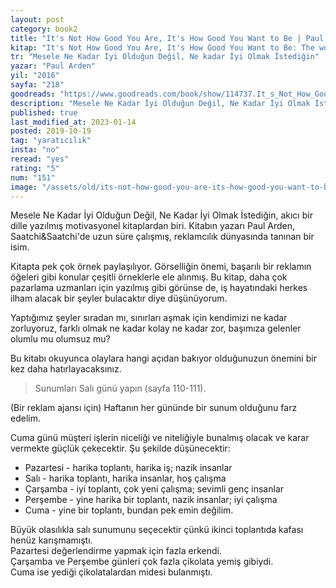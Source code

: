 ```yaml
---
layout: post  
category: book2  
title: "It's Not How Good You Are, It's How Good You Want to Be | Paul Arden (Kitap)"  
kitap: "It's Not How Good You Are, It's How Good You Want to Be: The world's best selling book"  
tr: "Mesele Ne Kadar İyi Olduğun Değil, Ne kadar İyi Olmak İstediğin"  
yazar: "Paul Arden"  
yil: "2016"  
sayfa: "218"  
goodreads: "https://www.goodreads.com/book/show/114737.It_s_Not_How_Good_You_Are_It_s_How_Good_You_Want_To_Be"
description: "Mesele Ne Kadar İyi Olduğun Değil, Ne Kadar İyi Olmak İstediğin, görselliğin önemi, başarılı bir reklamın öğeleri gibi konulara odaklanıyor."
published: true
last_modified_at: 2023-01-14
posted: 2019-10-19
tag: "yaratıcılık"
insta: "no"
reread: "yes"
rating: "5"
num: "151"
image: "/assets/old/its-not-how-good-you-are-its-how-good-you-want-to-be.jpg"
---
```


Mesele Ne Kadar İyi Olduğun Değil, Ne Kadar İyi Olmak İstediğin, akıcı bir dille yazılmış motivasyonel kitaplardan biri. Kitabın yazarı Paul Arden, Saatchi&Saatchi'de uzun süre çalışmış, reklamcılık dünyasında tanınan bir isim.  
  
Kitapta pek çok örnek paylaşılıyor. Görselliğin önemi, başarılı bir reklamın öğeleri gibi konular çeşitli örneklerle ele alınmış. Bu kitap, daha çok pazarlama uzmanları için yazılmış gibi görünse de, iş hayatındaki herkes ilham alacak bir şeyler bulacaktır diye düşünüyorum.  
  
Yaptığımız şeyler sıradan mı, sınırları aşmak için kendimizi ne kadar zorluyoruz, farklı olmak ne kadar kolay ne kadar zor, başımıza gelenler olumlu mu olumsuz mu?  
  
Bu kitabı okuyunca olaylara hangi açıdan bakıyor olduğunuzun önemini bir kez daha hatırlayacaksınız.  

> Sunumları Salı günü yapın (sayfa 110-111).  
  
(Bir reklam ajansı için) Haftanın her gününde bir sunum olduğunu farz edelim.  
  
Cuma günü müşteri işlerin niceliği ve niteliğiyle bunalmış olacak ve karar vermekte güçlük çekecektir. Şu şekilde düşünecektir:  
  
- Pazartesi - harika toplantı, harika iş; nazik insanlar  
- Salı - harika toplantı, harika insanlar, hoş çalışma  
- Çarşamba - iyi toplantı, çok yeni çalışma; sevimli genç insanlar  
- Perşembe - yine harika bir toplantı, nazik insanlar; iyi çalışma  
- Cuma - yine bir toplantı, bundan pek emin değilim.  
  
Büyük olasılıkla salı sunumunu seçecektir çünkü ikinci toplantıda kafası henüz karışmamıştı.  
Pazartesi değerlendirme yapmak için fazla erkendi.  
Çarşamba ve Perşembe günleri çok fazla çikolata yemiş gibiydi.  
Cuma ise yediği çikolatalardan midesi bulanmıştı.  
  
